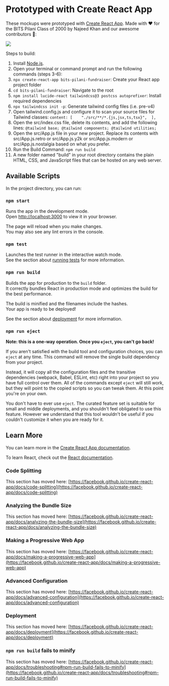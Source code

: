 # Prototyped with Create React App

These mockups were prototyped with [Create React App](https://github.com/facebook/create-react-app). Made with ❤️ for the BITS Pilani Class of 2000 by Najeed Khan and our awesome contributors 🙌:

<a href="https://github.com/najeed/bits-pilani-2k-fundraiser/graphs/contributors">
  <img src="https://contrib.rocks/image?repo=najeed/bits-pilani-2k-fundraiser" />
</a>


Steps to build:
1. Install [Node.js](https://nodejs.org/en/download).
2. Open your terminal or command prompt and run the following commands (steps 3-6):
3. `npx create-react-app bits-pilani-fundraiser`: Create your React app project folder
4. `cd bits-pilani-fundraiser`: Navigate to the root
5. `npm install lucide-react tailwindcss@3 postcss autoprefixer`: Install required dependencies
6. `npx tailwindcss init -p`: Generate tailwind config files (i.e. pre-v4)
7. Open tailwind.config.js and configure it to scan your source files for Tailwind classes: `content: [    "./src/**/*.{js,jsx,ts,tsx}",  ],`
8. Open the src/index.css file, delete its contents, and add the following lines:
`@tailwind base;
@tailwind components;
@tailwind utilities;`
9. Open the src/App.js file in your new project. Replace its contents with src/App.js.retro or src/App.js.y2k or src/App.js.modern or src/App.js.nostalgia based on what you prefer.
10. Run the Build Command: `npm run build`
11. A new folder named "build" in your root directory contains the plain HTML, CSS, and JavaScript files that can be hosted on any web server. 

## Available Scripts

In the project directory, you can run:

### `npm start`

Runs the app in the development mode.\
Open [http://localhost:3000](http://localhost:3000) to view it in your browser.

The page will reload when you make changes.\
You may also see any lint errors in the console.

### `npm test`

Launches the test runner in the interactive watch mode.\
See the section about [running tests](https://facebook.github.io/create-react-app/docs/running-tests) for more information.

### `npm run build`

Builds the app for production to the `build` folder.\
It correctly bundles React in production mode and optimizes the build for the best performance.

The build is minified and the filenames include the hashes.\
Your app is ready to be deployed!

See the section about [deployment](https://facebook.github.io/create-react-app/docs/deployment) for more information.

### `npm run eject`

**Note: this is a one-way operation. Once you `eject`, you can't go back!**

If you aren't satisfied with the build tool and configuration choices, you can `eject` at any time. This command will remove the single build dependency from your project.

Instead, it will copy all the configuration files and the transitive dependencies (webpack, Babel, ESLint, etc) right into your project so you have full control over them. All of the commands except `eject` will still work, but they will point to the copied scripts so you can tweak them. At this point you're on your own.

You don't have to ever use `eject`. The curated feature set is suitable for small and middle deployments, and you shouldn't feel obligated to use this feature. However we understand that this tool wouldn't be useful if you couldn't customize it when you are ready for it.

## Learn More

You can learn more in the [Create React App documentation](https://facebook.github.io/create-react-app/docs/getting-started).

To learn React, check out the [React documentation](https://reactjs.org/).

### Code Splitting

This section has moved here: [https://facebook.github.io/create-react-app/docs/code-splitting](https://facebook.github.io/create-react-app/docs/code-splitting)

### Analyzing the Bundle Size

This section has moved here: [https://facebook.github.io/create-react-app/docs/analyzing-the-bundle-size](https://facebook.github.io/create-react-app/docs/analyzing-the-bundle-size)

### Making a Progressive Web App

This section has moved here: [https://facebook.github.io/create-react-app/docs/making-a-progressive-web-app](https://facebook.github.io/create-react-app/docs/making-a-progressive-web-app)

### Advanced Configuration

This section has moved here: [https://facebook.github.io/create-react-app/docs/advanced-configuration](https://facebook.github.io/create-react-app/docs/advanced-configuration)

### Deployment

This section has moved here: [https://facebook.github.io/create-react-app/docs/deployment](https://facebook.github.io/create-react-app/docs/deployment)

### `npm run build` fails to minify

This section has moved here: [https://facebook.github.io/create-react-app/docs/troubleshooting#npm-run-build-fails-to-minify](https://facebook.github.io/create-react-app/docs/troubleshooting#npm-run-build-fails-to-minify)
